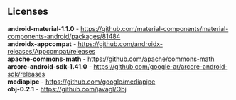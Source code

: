 ## Licenses
**android-material-1.1.0** - https://github.com/material-components/material-components-android/packages/81484<br>
**androidx-appcompat** - https://github.com/androidx-releases/Appcompat/releases<br>
**apache-commons-math** - https://github.com/apache/commons-math<br>
**arcore-android-sdk-1.41.0** - https://github.com/google-ar/arcore-android-sdk/releases<br>
**mediapipe** - https://github.com/google/mediapipe<br>
**obj-0.2.1** - https://github.com/javagl/Obj